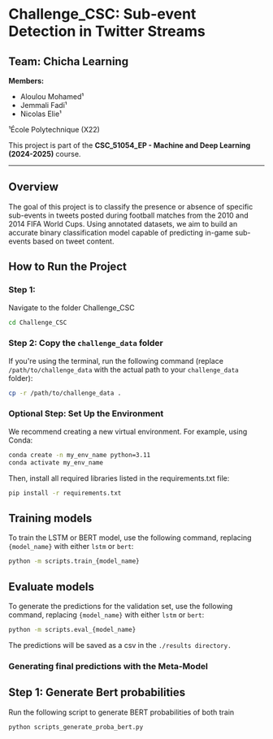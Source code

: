 # Challenge_CSC: Sub-event Detection in Twitter Streams

## Team: Chicha Learning  
**Members:**  
- Aloulou Mohamed¹  
- Jemmali Fadi¹  
- Nicolas Elie¹  

¹École Polytechnique (X22)

This project is part of the **CSC_51054_EP - Machine and Deep Learning (2024-2025)** course.

---

## Overview

The goal of this project is to classify the presence or absence of specific sub-events in tweets posted during football matches from the 2010 and 2014 FIFA World Cups. Using annotated datasets, we aim to build an accurate binary classification model capable of predicting in-game sub-events based on tweet content.



## How to Run the Project

### Step 1:
Navigate to the folder Challenge_CSC
```bash
cd Challenge_CSC
```
### Step 2: Copy the `challenge_data` folder
If you're using the terminal, run the following command (replace `/path/to/challenge_data` with the actual path to your `challenge_data` folder):
```bash
cp -r /path/to/challenge_data .
```

### Optional Step: Set Up the Environment
We recommend creating a new virtual environment. For example, using Conda:
```bash
conda create -n my_env_name python=3.11
conda activate my_env_name
```

Then, install all required libraries listed in the requirements.txt file:
```bash
pip install -r requirements.txt
```


## Training models
To train the LSTM or BERT model, use the following command, replacing `{model_name}` with either `lstm` or `bert`:
```bash
python -m scripts.train_{model_name}
```

## Evaluate models
To generate the predictions for the validation set, use the following command, replacing `{model_name}` with either `lstm` or `bert`:
```bash
python -m scripts.eval_{model_name}
```
The predictions will be saved as a csv in the `./results directory.`

### Generating final predictions with the Meta-Model
## Step 1: Generate Bert probabilities
Run the following script to generate BERT probabilities of both train
```bash
python scripts_generate_proba_bert.py
```


